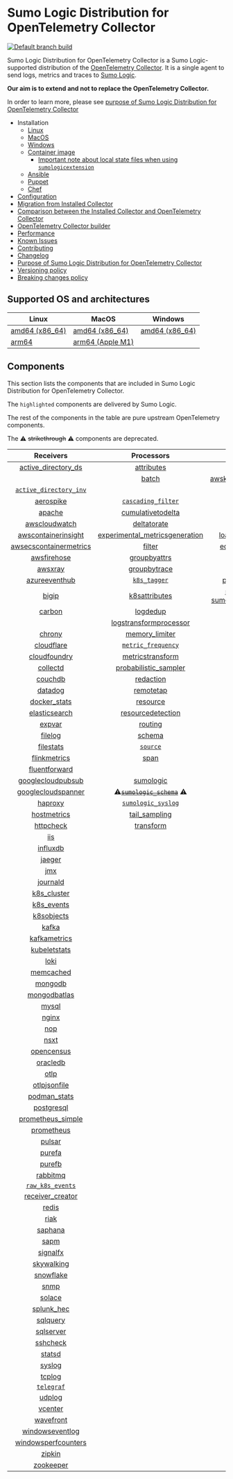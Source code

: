 # Sumo Logic Distribution for OpenTelemetry Collector

[![Default branch build](https://github.com/SumoLogic/sumologic-otel-collector/actions/workflows/dev_builds.yml/badge.svg)](https://github.com/SumoLogic/sumologic-otel-collector/actions/workflows/dev_builds.yml)

Sumo Logic Distribution for OpenTelemetry Collector is a Sumo Logic-supported distribution of the [OpenTelemetry Collector][otc_link].
It is a single agent to send logs, metrics and traces to [Sumo Logic][sumologic].

**Our aim is to extend and not to replace the OpenTelemetry Collector.**

In order to learn more, please see [purpose of Sumo Logic Distribution for OpenTelemetry Collector][purpose]

- Installation
  - [Linux][linux_installation]
  - [MacOS][macos_installation]
  - [Windows][windows_installation]
  - [Container image](/docs/installation.md#container-image)
    - [Important note about local state files when using `sumologicextension`](/docs/installation.md#important-note-about-local-state-files-when-using-sumologicextension)
  - [Ansible](/docs/installation.md#ansible)
  - [Puppet](/docs/installation.md#puppet)
  - [Chef](/docs/installation.md#chef)
- [Configuration](docs/configuration.md)
- [Migration from Installed Collector](docs/migration.md)
- [Comparison between the Installed Collector and OpenTelemetry Collector](docs/comparison.md)
- [OpenTelemetry Collector builder](./otelcolbuilder/README.md)
- [Performance]
- [Known Issues]
- [Contributing](./CONTRIBUTING.md)
- [Changelog](./CHANGELOG.md)
- [Purpose of Sumo Logic Distribution for OpenTelemetry Collector][purpose]
- [Versioning policy][versioning]
- [Breaking changes policy][breaking]

## Supported OS and architectures

| Linux                         | MacOS                         | Windows                     |
| ----------------------------- | ----------------------------- | --------------------------- |
| [amd64 (x86_64)][linux_amd64] | [amd64 (x86_64)][mac_amd64]   | [amd64 (x86_64)][win_amd64] |
| [arm64][linux_arm64]          | [arm64 (Apple M1)][mac_arm64] |                             |

## Components

This section lists the components that are included in Sumo Logic Distribution for OpenTelemetry Collector.

The `highlighted` components are delivered by Sumo Logic.

The rest of the components in the table are pure upstream OpenTelemetry components.

The ⚠️ ~~strikethrough~~ ⚠️ components are deprecated.

|                        Receivers                         |                          Processors                          |               Exporters                |                 Extensions                  |             Connectors              |
| :------------------------------------------------------: | :----------------------------------------------------------: | :------------------------------------: | :-----------------------------------------: | :---------------------------------: |
|     [active_directory_ds][activedirectorydsreceiver]     |              [attributes][attributesprocessor]               |         [awss3][awss3exporter]         |       [asapclient][asapauthextension]       |     [forward][forwardconnector]     |
|                                                          |                   [batch][batchprocessor]                    |          [awskinesisexporter]          |                                             |                                     |
|   [`active_directory_inv`][activedirectoryinvreceiver]   |                                                              |        [carbon][carbonexporter]        |                 [awsproxy]                  |       [count][countconnector]       |
|              [aerospike][aerospikereceiver]              |        [`cascading_filter`][cascadingfilterprocessor]        |         [debug][debugexporter]         |       [basicauth][basicauthextension]       |  [exceptions][exceptionsconnector]  |
|                 [apache][apachereceiver]                 |       [cumulativetodelta][cumulativetodeltaprocessor]        |          [file][fileexporter]          | [bearertokenauth][bearertokenauthextension] |    [failover][failoverconnector]    |
|          [awscloudwatch][awscloudwatchreceiver]          |             [deltatorate][deltatorateprocessor]              |         [kafka][kafkaexporter]         |           [db_storage][dbstorage]           |  [roundrobin][roundrobinconnector]  |
|    [awscontainerinsight][awscontainerinsightreceiver]    | [experimental_metricsgeneration][metricsgenerationprocessor] | [loadbalancing][loadbalancingexporter] |      [docker_observer][dockerobserver]      |     [routing][routingconnector]     |
| [awsecscontainermetrics][awsecscontainermetricsreceiver] |                  [filter][filterprocessor]                   |      [ecs_observer][ecsobserver]       |    [servicegraph][servicegraphconnector]    |                                     |
|            [awsfirehose][awsfirehosereceiver]            |            [groupbyattrs][groupbyattrsprocessor]             |          [otlp][otlpexporter]          |    [ecs_task_observer][ecstaskobserver]     | [spanmetrics][spanmetricsconnector] |
|                [awsxray][awsxrayreceiver]                |            [groupbytrace][groupbytraceprocessor]             |      [otlphttp][otlphttpexporter]      |         [file_storage][filestorage]         |                                     |
|          [azureeventhub][azureeventhubreceiver]          |                 [`k8s_tagger`][k8sprocessor]                 |    [prometheus][prometheusexporter]    |   [headerssetter][headerssetterextension]   |                                     |
|                  [bigip][bigipreceiver]                  |           [k8sattributes][k8sattributesprocessor]            |    [sumologic] [sumologicexporter]     |    [health_check][healthcheckextension]     |                                     |
|                 [carbon][carbonreceiver]                 |                [logdedup][logdedupprocessor]                 |        [syslog][syslogexporter]        |        [host_observer][hostobserver]        |                                     |
|                                                          |       [logstransformprocessor][logstransformprocessor]       |                                        |                                             |                                     |
|                 [chrony][chronyreceiver]                 |           [memory_limiter][memorylimiterprocessor]           |           [nop][nopexporter]           |       [http_forwarder][httpforwarder]       |                                     |
|             [cloudflare][cloudflarereceiver]             |        [`metric_frequency`][metricfrequencyprocessor]        |                                        |           [jaegerremotesampling]            |                                     |
|           [cloudfoundry][cloudfoundryreceiver]           |        [metricstransform][metricstransformprocessor]         |                                        |         [k8s_observer][k8sobserver]         |                                     |
|               [collectd][collectdreceiver]               |    [probabilistic_sampler][probabilisticsamplerprocessor]    |                                        |                                             |                                     |
|                [couchdb][couchdbreceiver]                |               [redaction][redactionprocessor]                |                                        |  [oauth2client][oauth2clientauthextension]  |                                     |
|                [datadog][datadogreceiver]                |               [remotetap][remotetapprocessor]                |                                        |          [oidc][oidcauthextension]          |                                     |
|           [docker_stats][dockerstatsreceiver]            |                [resource][resourceprocessor]                 |                                        |           [pprof][pprofextension]           |                                     |
|          [elasticsearch][elasticsearchreceiver]          |       [resourcedetection][resourcedetectionprocessor]        |                                        |       [sigv4auth][sigv4authextension]       |                                     |
|                 [expvar][expvarreceiver]                 |                 [routing][routingprocessor]                  |                                        |      [`sumologic`][sumologicextension]      |                                     |
|                [filelog][filelogreceiver]                |                  [schema][schemaprocessor]                   |                                        |          [zpages][zpagesextension]          |                                     |
|              [filestats][filestatsreceiver]              |                 [`source`][sourceprocessor]                  |                                        |                                             |                                     |
|           [flinkmetrics][flinkmetricsreceiver]           |                    [span][spanprocessor]                     |                                        |                                             |                                     |
|          [fluentforward][fluentforwardreceiver]          |                                                              |                                        |                                             |                                     |
|      [googlecloudpubsub][googlecloudpubsubreceiver]      |               [sumologic][sumologicprocessor]                |                                        |                                             |                                     |
|     [googlecloudspanner][googlecloudspannerreceiver]     |   ⚠️~~[`sumologic_schema`][sumologicschemaprocessor]~~ ⚠️    |                                        |                                             |                                     |
|                [haproxy][haproxyreceiver]                |        [`sumologic_syslog`][sumologicsyslogprocessor]        |                                        |                                             |                                     |
|            [hostmetrics][hostmetricsreceiver]            |            [tail_sampling][tailsamplingprocessor]            |                                        |                                             |                                     |
|              [httpcheck][httpcheckreceiver]              |               [transform][transformprocessor]                |                                        |                                             |                                     |
|                    [iis][iisreceiver]                    |                                                              |                                        |                                             |                                     |
|               [influxdb][influxdbreceiver]               |                                                              |                                        |                                             |                                     |
|                 [jaeger][jaegerreceiver]                 |                                                              |                                        |                                             |                                     |
|                    [jmx][jmxreceiver]                    |                                                              |                                        |                                             |                                     |
|               [journald][journaldreceiver]               |                                                              |                                        |                                             |                                     |
|            [k8s_cluster][k8sclusterreceiver]             |                                                              |                                        |                                             |                                     |
|             [k8s_events][k8seventsreceiver]              |                                                              |                                        |                                             |                                     |
|             [k8sobjects][k8sobjectsreceiver]             |                                                              |                                        |                                             |                                     |
|                  [kafka][kafkareceiver]                  |                                                              |                                        |                                             |                                     |
|           [kafkametrics][kafkametricsreceiver]           |                                                              |                                        |                                             |                                     |
|           [kubeletstats][kubeletstatsreceiver]           |                                                              |                                        |                                             |                                     |
|                   [loki][lokireceiver]                   |                                                              |                                        |                                             |                                     |
|              [memcached][memcachedreceiver]              |                                                              |                                        |                                             |                                     |
|                [mongodb][mongodbreceiver]                |                                                              |                                        |                                             |                                     |
|           [mongodbatlas][mongodbatlasreceiver]           |                                                              |                                        |                                             |                                     |
|                  [mysql][mysqlreceiver]                  |                                                              |                                        |                                             |                                     |
|                  [nginx][nginxreceiver]                  |                                                              |                                        |                                             |                                     |
|                    [nop][nopreceiver]                    |                                                              |                                        |                                             |                                     |
|                   [nsxt][nsxtreceiver]                   |                                                              |                                        |                                             |                                     |
|             [opencensus][opencensusreceiver]             |                                                              |                                        |                                             |                                     |
|               [oracledb][oracledbreceiver]               |                                                              |                                        |                                             |                                     |
|                   [otlp][otlpreceiver]                   |                                                              |                                        |                                             |                                     |
|           [otlpjsonfile][otlpjsonfilereceiver]           |                                                              |                                        |                                             |                                     |
|              [podman_stats][podmanreceiver]              |                                                              |                                        |                                             |                                     |
|             [postgresql][postgresqlreceiver]             |                                                              |                                        |                                             |                                     |
|      [prometheus_simple][simpleprometheusreceiver]       |                                                              |                                        |                                             |                                     |
|             [prometheus][prometheusreceiver]             |                                                              |                                        |                                             |                                     |
|                 [pulsar][pulsarreceiver]                 |                                                              |                                        |                                             |                                     |
|                 [purefa][purefareceiver]                 |                                                              |                                        |                                             |                                     |
|                 [purefb][purefbreceiver]                 |                                                              |                                        |                                             |                                     |
|               [rabbitmq][rabbitmqreceiver]               |                                                              |                                        |                                             |                                     |
|         [`raw_k8s_events`][rawk8seventsreceiver]         |                                                              |                                        |                                             |                                     |
|           [receiver_creator][receivercreator]            |                                                              |                                        |                                             |                                     |
|                  [redis][redisreceiver]                  |                                                              |                                        |                                             |                                     |
|                   [riak][riakreceiver]                   |                                                              |                                        |                                             |                                     |
|                [saphana][saphanareceiver]                |                                                              |                                        |                                             |                                     |
|                   [sapm][sapmreceiver]                   |                                                              |                                        |                                             |                                     |
|               [signalfx][signalfxreceiver]               |                                                              |                                        |                                             |                                     |
|             [skywalking][skywalkingreceiver]             |                                                              |                                        |                                             |                                     |
|              [snowflake][snowflakereceiver]              |                                                              |                                        |                                             |                                     |
|                   [snmp][snmpreceiver]                   |                                                              |                                        |                                             |                                     |
|                 [solace][solacereceiver]                 |                                                              |                                        |                                             |                                     |
|             [splunk_hec][splunkhecreceiver]              |                                                              |                                        |                                             |                                     |
|               [sqlquery][sqlqueryreceiver]               |                                                              |                                        |                                             |                                     |
|              [sqlserver][sqlserverreceiver]              |                                                              |                                        |                                             |                                     |
|               [sshcheck][sshcheckreceiver]               |                                                              |                                        |                                             |                                     |
|                 [statsd][statsdreceiver]                 |                                                              |                                        |                                             |                                     |
|                 [syslog][syslogreceiver]                 |                                                              |                                        |                                             |                                     |
|                 [tcplog][tcplogreceiver]                 |                                                              |                                        |                                             |                                     |
|              [`telegraf`][telegrafreceiver]              |                                                              |                                        |                                             |                                     |
|                 [udplog][udplogreceiver]                 |                                                              |                                        |                                             |                                     |
|                [vcenter][vcenterreceiver]                |                                                              |                                        |                                             |                                     |
|              [wavefront][wavefrontreceiver]              |                                                              |                                        |                                             |                                     |
|        [windowseventlog][windowseventlogreceiver]        |                                                              |                                        |                                             |                                     |
|    [windowsperfcounters][windowsperfcountersreceiver]    |                                                              |                                        |                                             |                                     |
|                 [zipkin][zipkinreceiver]                 |                                                              |                                        |                                             |                                     |
|              [zookeeper][zookeeperreceiver]              |                                                              |                                        |                                             |                                     |

[otc_link]: https://github.com/open-telemetry/opentelemetry-collector
[sumologic]: https://www.sumologic.com
[linux_installation]: https://help.sumologic.com/docs/send-data/opentelemetry-collector/install-collector-linux/
[macos_installation]: https://help.sumologic.com/docs/send-data/opentelemetry-collector/install-collector-macos/
[windows_installation]: https://help.sumologic.com/docs/send-data/opentelemetry-collector/install-collector-windows/
[performance]: https://help.sumologic.com/docs/send-data/opentelemetry-collector/#performance
[known issues]: https://help.sumologic.com/docs/send-data/opentelemetry-collector/troubleshooting-faq/#known-issues
[purpose]: https://help.sumologic.com/docs/send-data/opentelemetry-collector/sumo-logic-opentelemetry-vs-opentelemetry-upstream-relationship/
[versioning]: https://help.sumologic.com/docs/send-data/opentelemetry-collector/sumo-logic-opentelemetry-vs-opentelemetry-upstream-relationship/#versioning-policy
[breaking]: https://help.sumologic.com/docs/send-data/opentelemetry-collector/sumo-logic-opentelemetry-vs-opentelemetry-upstream-relationship/#versioning-policy
[linux_amd64]: ./docs/installation.md#linux-on-amd64-x86-64
[linux_arm64]: ./docs/installation.md#linux-on-arm64
[mac_amd64]: ./docs/installation.md#macos-on-amd64-x86-64
[mac_arm64]: ./docs/installation.md#macos-on-arm64-apple-m1-x86-64
[win_amd64]: ./docs/installation.md#windows
[activedirectorydsreceiver]: https://github.com/open-telemetry/opentelemetry-collector-contrib/tree/v0.124.1/receiver/activedirectorydsreceiver
[activedirectoryinvreceiver]: ./pkg/receiver/activedirectoryinvreceiver
[aerospikereceiver]: https://github.com/open-telemetry/opentelemetry-collector-contrib/tree/v0.124.1/receiver/aerospikereceiver
[apachereceiver]: https://github.com/open-telemetry/opentelemetry-collector-contrib/tree/v0.124.1/receiver/apachereceiver
[awscloudwatchreceiver]: https://github.com/open-telemetry/opentelemetry-collector-contrib/tree/v0.124.1/receiver/awscloudwatchreceiver
[awscontainerinsightreceiver]: https://github.com/open-telemetry/opentelemetry-collector-contrib/tree/v0.124.1/receiver/awscontainerinsightreceiver
[awsecscontainermetricsreceiver]: https://github.com/open-telemetry/opentelemetry-collector-contrib/tree/v0.124.1/receiver/awsecscontainermetricsreceiver
[awsfirehosereceiver]: https://github.com/open-telemetry/opentelemetry-collector-contrib/tree/v0.124.1/receiver/awsfirehosereceiver
[awsxrayreceiver]: https://github.com/open-telemetry/opentelemetry-collector-contrib/tree/v0.124.1/receiver/awsxrayreceiver
[azureeventhubreceiver]: https://github.com/open-telemetry/opentelemetry-collector-contrib/tree/v0.124.1/receiver/azureeventhubreceiver
[bigipreceiver]: https://github.com/open-telemetry/opentelemetry-collector-contrib/tree/v0.124.1/receiver/bigipreceiver
[carbonreceiver]: https://github.com/open-telemetry/opentelemetry-collector-contrib/tree/v0.124.1/receiver/carbonreceiver
[chronyreceiver]: https://github.com/open-telemetry/opentelemetry-collector-contrib/tree/v0.124.1/receiver/chronyreceiver
[cloudfoundryreceiver]: https://github.com/open-telemetry/opentelemetry-collector-contrib/tree/v0.124.1/receiver/cloudfoundryreceiver
[cloudflarereceiver]: https://github.com/open-telemetry/opentelemetry-collector-contrib/tree/v0.124.1/receiver/cloudflarereceiver
[collectdreceiver]: https://github.com/open-telemetry/opentelemetry-collector-contrib/tree/v0.124.1/receiver/collectdreceiver
[couchdbreceiver]: https://github.com/open-telemetry/opentelemetry-collector-contrib/tree/v0.124.1/receiver/couchdbreceiver
[datadogreceiver]: https://github.com/open-telemetry/opentelemetry-collector-contrib/tree/v0.124.1/receiver/datadogreceiver
[dockerstatsreceiver]: https://github.com/open-telemetry/opentelemetry-collector-contrib/tree/v0.124.1/receiver/dockerstatsreceiver
[elasticsearchreceiver]: https://github.com/open-telemetry/opentelemetry-collector-contrib/tree/v0.124.1/receiver/elasticsearchreceiver
[expvarreceiver]: https://github.com/open-telemetry/opentelemetry-collector-contrib/tree/v0.124.1/receiver/expvarreceiver
[filelogreceiver]: https://github.com/open-telemetry/opentelemetry-collector-contrib/tree/v0.124.1/receiver/filelogreceiver
[filestatsreceiver]: https://github.com/open-telemetry/opentelemetry-collector-contrib/tree/v0.124.1/receiver/filestatsreceiver
[flinkmetricsreceiver]: https://github.com/open-telemetry/opentelemetry-collector-contrib/tree/v0.124.1/receiver/flinkmetricsreceiver
[fluentforwardreceiver]: https://github.com/open-telemetry/opentelemetry-collector-contrib/tree/v0.124.1/receiver/fluentforwardreceiver
[googlecloudpubsubreceiver]: https://github.com/open-telemetry/opentelemetry-collector-contrib/tree/v0.124.1/receiver/googlecloudpubsubreceiver
[googlecloudspannerreceiver]: https://github.com/open-telemetry/opentelemetry-collector-contrib/tree/v0.124.1/receiver/googlecloudspannerreceiver
[haproxyreceiver]: https://github.com/open-telemetry/opentelemetry-collector-contrib/tree/v0.124.1/receiver/haproxyreceiver
[hostmetricsreceiver]: https://github.com/open-telemetry/opentelemetry-collector-contrib/tree/v0.124.1/receiver/hostmetricsreceiver
[httpcheckreceiver]: https://github.com/open-telemetry/opentelemetry-collector-contrib/tree/v0.124.1/receiver/httpcheckreceiver
[iisreceiver]: https://github.com/open-telemetry/opentelemetry-collector-contrib/tree/v0.124.1/receiver/iisreceiver
[influxdbreceiver]: https://github.com/open-telemetry/opentelemetry-collector-contrib/tree/v0.124.1/receiver/influxdbreceiver
[jaegerreceiver]: https://github.com/open-telemetry/opentelemetry-collector-contrib/tree/v0.124.1/receiver/jaegerreceiver
[jmxreceiver]: https://github.com/open-telemetry/opentelemetry-collector-contrib/tree/v0.124.1/receiver/jmxreceiver
[journaldreceiver]: https://github.com/open-telemetry/opentelemetry-collector-contrib/tree/v0.124.1/receiver/journaldreceiver
[k8sclusterreceiver]: https://github.com/open-telemetry/opentelemetry-collector-contrib/tree/v0.124.1/receiver/k8sclusterreceiver
[k8seventsreceiver]: https://github.com/open-telemetry/opentelemetry-collector-contrib/tree/v0.124.1/receiver/k8seventsreceiver
[k8sobjectsreceiver]: https://github.com/open-telemetry/opentelemetry-collector-contrib/tree/v0.124.1/receiver/k8sobjectsreceiver
[kafkareceiver]: https://github.com/open-telemetry/opentelemetry-collector-contrib/tree/v0.124.1/receiver/kafkareceiver
[kafkametricsreceiver]: https://github.com/open-telemetry/opentelemetry-collector-contrib/tree/v0.124.1/receiver/kafkametricsreceiver
[kubeletstatsreceiver]: https://github.com/open-telemetry/opentelemetry-collector-contrib/tree/v0.124.1/receiver/kubeletstatsreceiver
[lokireceiver]: https://github.com/open-telemetry/opentelemetry-collector-contrib/tree/v0.124.1/receiver/lokireceiver
[memcachedreceiver]: https://github.com/open-telemetry/opentelemetry-collector-contrib/tree/v0.124.1/receiver/memcachedreceiver
[mongodbreceiver]: https://github.com/open-telemetry/opentelemetry-collector-contrib/tree/v0.124.1/receiver/mongodbreceiver
[mongodbatlasreceiver]: https://github.com/open-telemetry/opentelemetry-collector-contrib/tree/v0.124.1/receiver/mongodbatlasreceiver
[mysqlreceiver]: https://github.com/open-telemetry/opentelemetry-collector-contrib/tree/v0.124.1/receiver/mysqlreceiver
[nginxreceiver]: https://github.com/open-telemetry/opentelemetry-collector-contrib/tree/v0.124.1/receiver/nginxreceiver
[nopreceiver]: https://github.com/open-telemetry/opentelemetry-collector/tree/v0.124.0/receiver/nopreceiver
[nsxtreceiver]: https://github.com/open-telemetry/opentelemetry-collector-contrib/tree/v0.124.1/receiver/nsxtreceiver
[opencensusreceiver]: https://github.com/open-telemetry/opentelemetry-collector-contrib/tree/v0.124.1/receiver/opencensusreceiver
[oracledbreceiver]: https://github.com/open-telemetry/opentelemetry-collector-contrib/tree/v0.124.1/receiver/oracledbreceiver
[otlpreceiver]: https://github.com/open-telemetry/opentelemetry-collector/tree/v0.124.0/receiver/otlpreceiver
[otlpjsonfilereceiver]: https://github.com/open-telemetry/opentelemetry-collector-contrib/tree/v0.124.1/receiver/otlpjsonfilereceiver
[podmanreceiver]: https://github.com/open-telemetry/opentelemetry-collector-contrib/tree/v0.124.1/receiver/podmanreceiver
[postgresqlreceiver]: https://github.com/open-telemetry/opentelemetry-collector-contrib/tree/v0.124.1/receiver/postgresqlreceiver
[simpleprometheusreceiver]: https://github.com/open-telemetry/opentelemetry-collector-contrib/tree/v0.124.1/receiver/simpleprometheusreceiver
[prometheusreceiver]: https://github.com/open-telemetry/opentelemetry-collector-contrib/tree/v0.124.1/receiver/prometheusreceiver
[pulsarreceiver]: https://github.com/open-telemetry/opentelemetry-collector-contrib/tree/v0.124.1/receiver/pulsarreceiver
[purefareceiver]: https://github.com/open-telemetry/opentelemetry-collector-contrib/tree/v0.124.1/receiver/purefareceiver
[purefbreceiver]: https://github.com/open-telemetry/opentelemetry-collector-contrib/tree/v0.124.1/receiver/purefbreceiver
[rabbitmqreceiver]: https://github.com/open-telemetry/opentelemetry-collector-contrib/tree/v0.124.1/receiver/rabbitmqreceiver
[rawk8seventsreceiver]: ./pkg/receiver/rawk8seventsreceiver
[receivercreator]: https://github.com/open-telemetry/opentelemetry-collector-contrib/tree/v0.124.1/receiver/receivercreator
[redisreceiver]: https://github.com/open-telemetry/opentelemetry-collector-contrib/tree/v0.124.1/receiver/redisreceiver
[riakreceiver]: https://github.com/open-telemetry/opentelemetry-collector-contrib/tree/v0.124.1/receiver/riakreceiver
[saphanareceiver]: https://github.com/open-telemetry/opentelemetry-collector-contrib/tree/v0.124.1/receiver/saphanareceiver
[sapmreceiver]: https://github.com/open-telemetry/opentelemetry-collector-contrib/tree/v0.124.1/receiver/sapmreceiver
[signalfxreceiver]: https://github.com/open-telemetry/opentelemetry-collector-contrib/tree/v0.124.1/receiver/signalfxreceiver
[skywalkingreceiver]: https://github.com/open-telemetry/opentelemetry-collector-contrib/tree/v0.124.1/receiver/skywalkingreceiver
[snmpreceiver]: https://github.com/open-telemetry/opentelemetry-collector-contrib/tree/v0.124.1/receiver/snmpreceiver
[snowflakereceiver]: https://github.com/open-telemetry/opentelemetry-collector-contrib/tree/v0.124.1/receiver/snowflakereceiver
[solacereceiver]: https://github.com/open-telemetry/opentelemetry-collector-contrib/tree/v0.124.1/receiver/solacereceiver
[splunkhecreceiver]: https://github.com/open-telemetry/opentelemetry-collector-contrib/tree/v0.124.1/receiver/splunkhecreceiver
[sqlqueryreceiver]: https://github.com/open-telemetry/opentelemetry-collector-contrib/tree/v0.124.1/receiver/sqlqueryreceiver
[sqlserverreceiver]: https://github.com/open-telemetry/opentelemetry-collector-contrib/tree/v0.124.1/receiver/sqlserverreceiver
[sshcheckreceiver]: https://github.com/open-telemetry/opentelemetry-collector-contrib/tree/v0.124.1/receiver/sshcheckreceiver
[statsdreceiver]: https://github.com/open-telemetry/opentelemetry-collector-contrib/tree/v0.124.1/receiver/statsdreceiver
[syslogreceiver]: https://github.com/open-telemetry/opentelemetry-collector-contrib/tree/v0.124.1/receiver/syslogreceiver
[tcplogreceiver]: https://github.com/open-telemetry/opentelemetry-collector-contrib/tree/v0.124.1/receiver/tcplogreceiver
[telegrafreceiver]: ./pkg/receiver/telegrafreceiver
[udplogreceiver]: https://github.com/open-telemetry/opentelemetry-collector-contrib/tree/v0.124.1/receiver/udplogreceiver
[vcenterreceiver]: https://github.com/open-telemetry/opentelemetry-collector-contrib/tree/v0.124.1/receiver/vcenterreceiver
[wavefrontreceiver]: https://github.com/open-telemetry/opentelemetry-collector-contrib/tree/v0.124.1/receiver/wavefrontreceiver
[windowseventlogreceiver]: https://github.com/open-telemetry/opentelemetry-collector-contrib/tree/v0.124.1/receiver/windowseventlogreceiver
[windowsperfcountersreceiver]: https://github.com/open-telemetry/opentelemetry-collector-contrib/tree/v0.124.1/receiver/windowsperfcountersreceiver
[zipkinreceiver]: https://github.com/open-telemetry/opentelemetry-collector-contrib/tree/v0.124.1/receiver/zipkinreceiver
[zookeeperreceiver]: https://github.com/open-telemetry/opentelemetry-collector-contrib/tree/v0.124.1/receiver/zookeeperreceiver
[attributesprocessor]: https://github.com/open-telemetry/opentelemetry-collector-contrib/tree/v0.124.1/processor/attributesprocessor
[batchprocessor]: https://github.com/open-telemetry/opentelemetry-collector/tree/v0.124.0/processor/batchprocessor
[cascadingfilterprocessor]: ./pkg/processor/cascadingfilterprocessor
[cumulativetodeltaprocessor]: https://github.com/open-telemetry/opentelemetry-collector-contrib/tree/v0.124.1/processor/cumulativetodeltaprocessor
[deltatorateprocessor]: https://github.com/open-telemetry/opentelemetry-collector-contrib/tree/v0.124.1/processor/deltatorateprocessor
[metricsgenerationprocessor]: https://github.com/open-telemetry/opentelemetry-collector-contrib/tree/v0.124.1/processor/metricsgenerationprocessor
[filterprocessor]: https://github.com/open-telemetry/opentelemetry-collector-contrib/tree/v0.124.1/processor/filterprocessor
[groupbyattrsprocessor]: https://github.com/open-telemetry/opentelemetry-collector-contrib/tree/v0.124.1/processor/groupbyattrsprocessor
[groupbytraceprocessor]: https://github.com/open-telemetry/opentelemetry-collector-contrib/tree/v0.124.1/processor/groupbytraceprocessor
[k8sprocessor]: ./pkg/processor/k8sprocessor
[k8sattributesprocessor]: https://github.com/open-telemetry/opentelemetry-collector-contrib/tree/v0.124.1/processor/k8sattributesprocessor
[logdedupprocessor]: https://github.com/open-telemetry/opentelemetry-collector-contrib/tree/v0.124.1/processor/logdedupprocessor
[logstransformprocessor]: https://github.com/open-telemetry/opentelemetry-collector-contrib/tree/v0.124.1/processor/logstransformprocessor
[memorylimiterprocessor]: https://github.com/open-telemetry/opentelemetry-collector/tree/v0.124.0/processor/memorylimiterprocessor
[metricfrequencyprocessor]: ./pkg/processor/metricfrequencyprocessor
[metricstransformprocessor]: https://github.com/open-telemetry/opentelemetry-collector-contrib/tree/v0.124.1/processor/metricstransformprocessor
[probabilisticsamplerprocessor]: https://github.com/open-telemetry/opentelemetry-collector-contrib/tree/v0.124.1/processor/probabilisticsamplerprocessor
[redactionprocessor]: https://github.com/open-telemetry/opentelemetry-collector-contrib/tree/v0.124.1/processor/redactionprocessor
[remotetapprocessor]: https://github.com/open-telemetry/opentelemetry-collector-contrib/tree/v0.124.1/processor/remotetapprocessor
[resourceprocessor]: https://github.com/open-telemetry/opentelemetry-collector-contrib/tree/v0.124.1/processor/resourceprocessor
[resourcedetectionprocessor]: https://github.com/open-telemetry/opentelemetry-collector-contrib/tree/v0.124.1/processor/resourcedetectionprocessor
[routingprocessor]: https://github.com/open-telemetry/opentelemetry-collector-contrib/tree/v0.124.1/processor/routingprocessor
[schemaprocessor]: https://github.com/open-telemetry/opentelemetry-collector-contrib/tree/v0.124.1/processor/schemaprocessor
[sourceprocessor]: ./pkg/processor/sourceprocessor
[spanprocessor]: https://github.com/open-telemetry/opentelemetry-collector-contrib/tree/v0.124.1/processor/spanprocessor
[sumologicprocessor]: https://github.com/open-telemetry/opentelemetry-collector-contrib/tree/v0.124.1/processor/sumologicprocessor
[sumologicschemaprocessor]: ./pkg/processor/sumologicschemaprocessor
[sumologicsyslogprocessor]: ./pkg/processor/sumologicsyslogprocessor
[tailsamplingprocessor]: https://github.com/open-telemetry/opentelemetry-collector-contrib/tree/v0.124.1/processor/tailsamplingprocessor
[transformprocessor]: https://github.com/open-telemetry/opentelemetry-collector-contrib/tree/v0.124.1/processor/transformprocessor
[awss3exporter]: https://github.com/open-telemetry/opentelemetry-collector-contrib/tree/v0.124.1/exporter/awss3exporter
[awskinesisexporter]: https://github.com/open-telemetry/opentelemetry-collector-contrib/tree/v0.124.1/exporter/awskinesisexporter
[carbonexporter]: https://github.com/open-telemetry/opentelemetry-collector-contrib/tree/v0.124.1/exporter/carbonexporter
[debugexporter]: https://github.com/open-telemetry/opentelemetry-collector/tree/v0.124.0/exporter/debugexporter
[fileexporter]: https://github.com/open-telemetry/opentelemetry-collector-contrib/tree/v0.124.1/exporter/fileexporter
[kafkaexporter]: https://github.com/open-telemetry/opentelemetry-collector-contrib/tree/v0.124.1/exporter/kafkaexporter
[loadbalancingexporter]: https://github.com/open-telemetry/opentelemetry-collector-contrib/tree/v0.124.1/exporter/loadbalancingexporter
[nopexporter]: https://github.com/open-telemetry/opentelemetry-collector/tree/v0.124.0/exporter/nopexporter
[otlpexporter]: https://github.com/open-telemetry/opentelemetry-collector/tree/v0.124.0/exporter/otlpexporter
[otlphttpexporter]: https://github.com/open-telemetry/opentelemetry-collector/tree/v0.124.0/exporter/otlphttpexporter
[prometheusexporter]: https://github.com/open-telemetry/opentelemetry-collector-contrib/tree/v0.124.1/exporter/prometheusexporter
[sumologicexporter]: https://github.com/open-telemetry/opentelemetry-collector-contrib/tree/v0.124.1/exporter/sumologicexporter
[syslogexporter]: https://github.com/open-telemetry/opentelemetry-collector-contrib/tree/v0.124.1/exporter/syslogexporter
[asapauthextension]: https://github.com/open-telemetry/opentelemetry-collector-contrib/tree/v0.124.1/extension/asapauthextension
[awsproxy]: https://github.com/open-telemetry/opentelemetry-collector-contrib/tree/v0.124.1/extension/awsproxy
[basicauthextension]: https://github.com/open-telemetry/opentelemetry-collector-contrib/tree/v0.124.1/extension/basicauthextension
[bearertokenauthextension]: https://github.com/open-telemetry/opentelemetry-collector-contrib/tree/v0.124.1/extension/bearertokenauthextension
[dbstorage]: https://github.com/open-telemetry/opentelemetry-collector-contrib/tree/v0.124.1/extension/storage/dbstorage
[dockerobserver]: https://github.com/open-telemetry/opentelemetry-collector-contrib/tree/v0.124.1/extension/observer/dockerobserver
[ecsobserver]: https://github.com/open-telemetry/opentelemetry-collector-contrib/tree/v0.124.1/extension/observer/ecsobserver
[ecstaskobserver]: https://github.com/open-telemetry/opentelemetry-collector-contrib/tree/v0.124.1/extension/observer/ecstaskobserver
[filestorage]: https://github.com/open-telemetry/opentelemetry-collector-contrib/tree/v0.124.1/extension/storage/filestorage
[headerssetterextension]: https://github.com/open-telemetry/opentelemetry-collector-contrib/tree/v0.124.1/extension/headerssetterextension
[healthcheckextension]: https://github.com/open-telemetry/opentelemetry-collector-contrib/tree/v0.124.1/extension/healthcheckextension
[hostobserver]: https://github.com/open-telemetry/opentelemetry-collector-contrib/tree/v0.124.1/extension/observer/hostobserver
[httpforwarder]: https://github.com/open-telemetry/opentelemetry-collector-contrib/tree/v0.124.1/extension/httpforwarderextension
[jaegerremotesampling]: https://github.com/open-telemetry/opentelemetry-collector-contrib/tree/v0.124.1/extension/jaegerremotesampling
[k8sobserver]: https://github.com/open-telemetry/opentelemetry-collector-contrib/tree/v0.124.1/extension/observer/k8sobserver
[oauth2clientauthextension]: https://github.com/open-telemetry/opentelemetry-collector-contrib/tree/v0.124.1/extension/oauth2clientauthextension
[oidcauthextension]: https://github.com/open-telemetry/opentelemetry-collector-contrib/tree/v0.124.1/extension/oidcauthextension
[pprofextension]: https://github.com/open-telemetry/opentelemetry-collector-contrib/tree/v0.124.1/extension/pprofextension
[sigv4authextension]: https://github.com/open-telemetry/opentelemetry-collector-contrib/tree/v0.124.1/extension/sigv4authextension
[sumologicextension]: ./pkg/extension/sumologicextension
[zpagesextension]: https://github.com/open-telemetry/opentelemetry-collector/tree/v0.124.0/extension/zpagesextension
[forwardconnector]: https://github.com/open-telemetry/opentelemetry-collector/tree/v0.124.0/connector/forwardconnector
[countconnector]: https://github.com/open-telemetry/opentelemetry-collector-contrib/tree/v0.124.1/connector/countconnector
[failoverconnector]: https://github.com/open-telemetry/opentelemetry-collector-contrib/tree/v0.124.1/connector/failoverconnector
[exceptionsconnector]: https://github.com/open-telemetry/opentelemetry-collector-contrib/tree/v0.124.1/connector/exceptionsconnector
[roundrobinconnector]: https://github.com/open-telemetry/opentelemetry-collector-contrib/tree/v0.124.1/connector/roundrobinconnector
[routingconnector]: https://github.com/open-telemetry/opentelemetry-collector-contrib/tree/v0.124.1/connector/routingconnector
[servicegraphconnector]: https://github.com/open-telemetry/opentelemetry-collector-contrib/tree/v0.124.1/connector/servicegraphconnector
[spanmetricsconnector]: https://github.com/open-telemetry/opentelemetry-collector-contrib/tree/v0.124.1/connector/spanmetricsconnector
